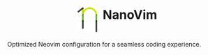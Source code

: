 <h1 align="center">
  <img width="45" align="top" src="/images/nanovim_logo.svg" />
  &nbsp;NanoVim
</h1>

Optimized Neovim configuration for a seamless coding experience. 
